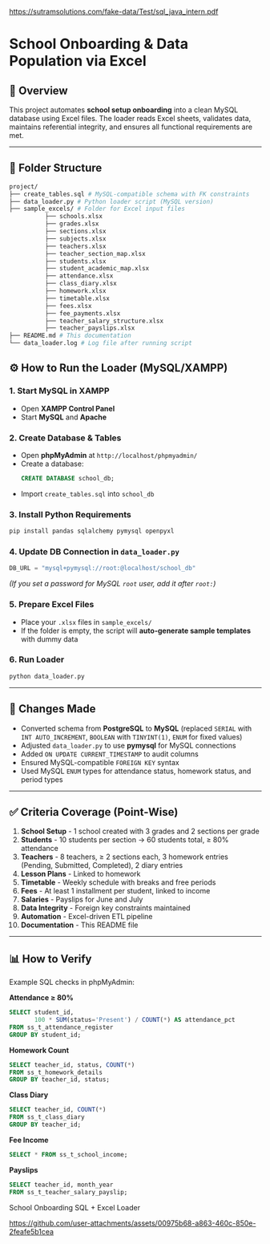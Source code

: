 https://sutramsolutions.com/fake-data/Test/sql_java_intern.pdf
# School Onboarding & Data Population via Excel

## 📌 Overview
This project automates **school setup onboarding** into a clean MySQL database using Excel files.
The loader reads Excel sheets, validates data, maintains referential integrity, and ensures all functional requirements are met.

---
## 📂 Folder Structure
```bash
project/
├── create_tables.sql # MySQL-compatible schema with FK constraints
├── data_loader.py # Python loader script (MySQL version)
├── sample_excels/ # Folder for Excel input files
          ├── schools.xlsx
          ├── grades.xlsx
          ├── sections.xlsx
          ├── subjects.xlsx
          ├── teachers.xlsx
          ├── teacher_section_map.xlsx
          ├── students.xlsx
          ├── student_academic_map.xlsx
          ├── attendance.xlsx
          ├── class_diary.xlsx
          ├── homework.xlsx
          ├── timetable.xlsx
          ├── fees.xlsx
          ├── fee_payments.xlsx
          ├── teacher_salary_structure.xlsx
          ├── teacher_payslips.xlsx
├── README.md # This documentation
└── data_loader.log # Log file after running script

```

## ⚙️ How to Run the Loader (MySQL/XAMPP)

### 1. Start MySQL in XAMPP
- Open **XAMPP Control Panel**
- Start **MySQL** and **Apache**

### 2. Create Database & Tables
- Open **phpMyAdmin** at `http://localhost/phpmyadmin/`
- Create a database:
  ```sql
  CREATE DATABASE school_db;
  ```
- Import `create_tables.sql` into `school_db`

### 3. Install Python Requirements
```bash
pip install pandas sqlalchemy pymysql openpyxl
```

### 4. Update DB Connection in `data_loader.py`
```python
DB_URL = "mysql+pymysql://root:@localhost/school_db"
```
*(If you set a password for MySQL `root` user, add it after `root:`)*

### 5. Prepare Excel Files
- Place your `.xlsx` files in `sample_excels/`
- If the folder is empty, the script will **auto-generate sample templates** with dummy data

### 6. Run Loader
```bash
python data_loader.py
```

---

## 🔄 Changes Made
- Converted schema from **PostgreSQL** to **MySQL** (replaced `SERIAL` with `INT AUTO_INCREMENT`, `BOOLEAN` with `TINYINT(1)`, `ENUM` for fixed values)
- Adjusted `data_loader.py` to use **pymysql** for MySQL connections
- Added `ON UPDATE CURRENT_TIMESTAMP` to audit columns
- Ensured MySQL-compatible `FOREIGN KEY` syntax
- Used MySQL `ENUM` types for attendance status, homework status, and period types

---

## ✅ Criteria Coverage (Point-Wise)

1. **School Setup** - 1 school created with 3 grades and 2 sections per grade  
2. **Students** - 10 students per section → 60 students total, ≥ 80% attendance  
3. **Teachers** - 8 teachers, ≥ 2 sections each, 3 homework entries (Pending, Submitted, Completed), 2 diary entries  
4. **Lesson Plans** - Linked to homework  
5. **Timetable** - Weekly schedule with breaks and free periods  
6. **Fees** - At least 1 installment per student, linked to income  
7. **Salaries** - Payslips for June and July  
8. **Data Integrity** - Foreign key constraints maintained  
9. **Automation** - Excel-driven ETL pipeline  
10. **Documentation** - This README file

---

## 📊 How to Verify
Example SQL checks in phpMyAdmin:

**Attendance ≥ 80%**
```sql
SELECT student_id,
       100 * SUM(status='Present') / COUNT(*) AS attendance_pct
FROM ss_t_attendance_register
GROUP BY student_id;
```

**Homework Count**
```sql
SELECT teacher_id, status, COUNT(*)
FROM ss_t_homework_details
GROUP BY teacher_id, status;
```

**Class Diary**
```sql
SELECT teacher_id, COUNT(*)
FROM ss_t_class_diary
GROUP BY teacher_id;
```

**Fee Income**
```sql
SELECT * FROM ss_t_school_income;
```

**Payslips**
```sql
SELECT teacher_id, month_year
FROM ss_t_teacher_salary_payslip;
```
School Onboarding SQL + Excel Loader

https://github.com/user-attachments/assets/00975b68-a863-460c-850e-2feafe5b1cea
